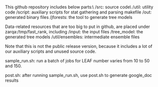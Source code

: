 This github repository includes below parts:\\
  /src: source code\\
  /util: utility code
  /script: auxiliary scripts for stat gathering and parsing
  makefile
  /out: generated binary files
  /jforests: the tool to generate tree models

Data-related resources that are too big to put in github, are placed under zarqa:/tmp/fast_rank, including 
  /input: the input files
  /tree_model: the generated tree models
  /util/ensembles: intermediate ensemble files 

Note that this is not the public release version, because it includes a lot of our auxiliary scripts and unused source code.

sample_run.sh: run a batch of jobs for LEAF number varies from 10 to 50 and 150.

post.sh: after running sample_run.sh, use post.sh to generate google_doc results
